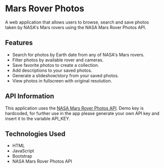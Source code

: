 # Mars Rover Photos
A web application that allows users to browse, search and save photos taken by NASA's Mars rovers using the NASA Mars Rover Photos API.

## Features

- Search for photos by Earth date from any of NASA's Mars rovers.
- Filter photos by available rover and cameras.
- Save favorite photos to create a collection.
- Add descriptions to your saved photos.
- Generate a slideshow/story from your saved photos.
- View photos in fullscreen with original resolution.

## API Information
This application uses the [NASA Mars Rover Photos API](https://api.nasa.gov).
Demo key is hardcoded, for further use in the app please generate your own API key and insert it to the variable API_KEY.

## Technologies Used
- HTML
- JavaScript
- Bootstrap
- NASA Mars Rover Photos API
